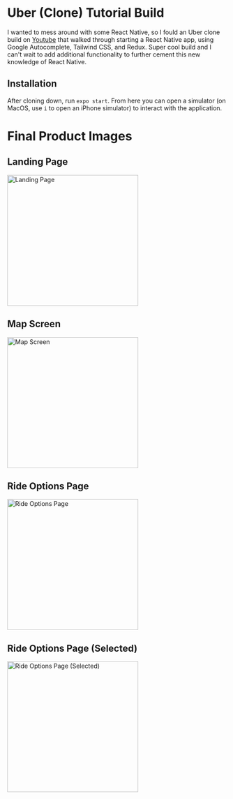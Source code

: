 # Uber (Clone) Tutorial Build

I wanted to mess around with some React Native, so I fould an Uber clone build on [Youtube](https://www.youtube.com/watch?v=bvn_HYpix6s) that walked through starting a React Native app, using Google Autocomplete, Tailwind CSS, and Redux. Super cool build and I can't wait to add additional functionality to further cement this new knowledge of React Native. 

## Installation
After cloning down, run `expo start`. From here you can open a simulator (on MacOS, use `i` to open an iPhone simulator) to interact with the application.

# Final Product Images

## Landing Page
<img src="https://user-images.githubusercontent.com/56459233/157122771-544a6728-e538-4894-8ec5-9f56d76f353a.png" alt="Landing Page" width="300"/>

## Map Screen
<img src="https://user-images.githubusercontent.com/56459233/157122823-d9a5e54a-6a24-4f63-a72b-87a4fcc9ff6e.png" alt="Map Screen" width="300"/>

## Ride Options Page
<img src="https://user-images.githubusercontent.com/56459233/157122871-9823c938-fa30-412f-932d-d9ea7af98b77.png" alt="Ride Options Page" width="300"/>

## Ride Options Page (Selected)
<img src="https://user-images.githubusercontent.com/56459233/157122892-46cbe9bc-e102-4feb-9cb3-5033aa742026.png" alt="Ride Options Page (Selected)" width="300"/>

